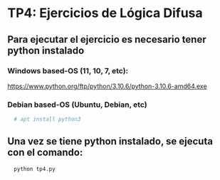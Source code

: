 # TP4: Ejercicios de Lógica Difusa

## Para ejecutar el ejercicio es necesario tener python instalado

### Windows based-OS (11, 10, 7, etc): 
https://www.python.org/ftp/python/3.10.6/python-3.10.6-amd64.exe

### Debian based-OS (Ubuntu, Debian, etc)
```bash
  # apt install python3
```

## Una vez se tiene python instalado, se ejecuta con el comando:
```bash
  python tp4.py
```
